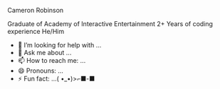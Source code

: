 Cameron Robinson

Graduate of Academy of Interactive Entertainment
2+ Years of coding experience
He/Him
- 🤔 I’m looking for help with ...
- 💬 Ask me about ...
- 📫 How to reach me: ...
- 😄 Pronouns: ...
- ⚡ Fun fact: ...( •_•)>⌐■-■
